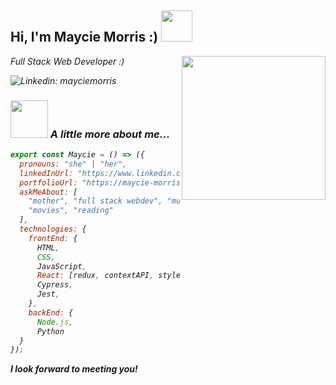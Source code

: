 <h2> Hi, I'm Maycie Morris :) <img src="https://media.giphy.com/media/2Ygy0khwewLgMSYM0t/giphy.gif" width="50"></h2>
<img align='right' src="https://media.giphy.com/media/f6hnhHkks8bk4jwjh3/giphy.gif" width="230">
<p><em>Full Stack Web Developer :)

![Linkedin: mayciemorris](https://img.shields.io/badge/-mayciemorris-blue?style=flat-square&logo=Linkedin&logoColor=white&link=https://https://www.linkedin.com/in/mayciemorris/)


### <img src="https://media.giphy.com/media/AzA3AoYdrm7KRUlutU/giphy.gif" width="60"> A little more about me...  

```javascript
export const Maycie = () => ({
  pronouns: "she" | "her",
  linkedInUrl: "https://www.linkedin.com/in/mayciemorris/",
  portfolioUrl: "https://maycie-morris.vercel.app/",
  askMeAbout: [
    "mother", "full stack webdev", "music",
    "movies", "reading"
  ],
  technologies: {
    frontEnd: {
      HTML,
      CSS,
      JavaScript,
      React: [redux, contextAPI, styled-components, material-ui, bootstrap],
      Cypress,
      Jest,
    },
    backEnd: {
      Node.js,
      Python
  }
});
```

<b>I look forward to meeting you!</b>
